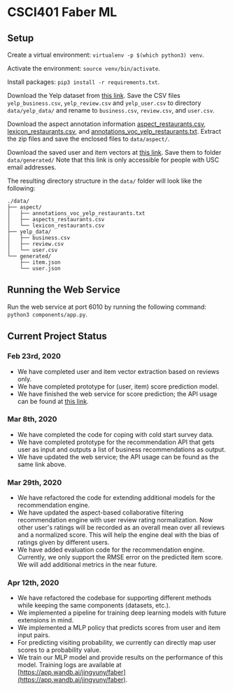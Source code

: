 # CSCI401 Faber ML

## Setup

Create a virtual environment: `virtualenv -p $(which python3) venv`.

Activate the environment: `source venv/bin/activate`.

Install packages: `pip3 install -r requirements.txt`.

Download the Yelp dataset from [this link](https://www.kaggle.com/yelp-dataset/yelp-dataset/version/4). Save the CSV files `yelp_business.csv`, `yelp_review.csv` and `yelp_user.csv` to directory `data/yelp_data/` and rename to `business.csv`, `review.csv`, and `user.csv`.

Download the aspect annotation information [aspect\_restaurants.csv](http://ir.ii.uam.es/aspects/data/vocabularies/aspects_restaurants.zip), [lexicon\_restaurants.csv](http://ir.ii.uam.es/aspects/data/lexicons/lexicon_restaurants.zip), and [annotations\_voc\_yelp\_restaurants.txt](http://ir.ii.uam.es/aspects/data/annotations/voc/annotations_voc_yelp_restaurants.zip). Extract the zip files and save the enclosed files to `data/aspect/`.

Download the saved user and item vectors at [this link](https://drive.google.com/drive/folders/1Jt3U2ix-zsZljOEYikY8Hc3y_kLDYH5G?usp=sharing). Save them to folder `data/generated/` Note that this link is only accessible for people with USC email addresses.

The resulting directory structure in the `data/` folder will look like the following:

```
./data/
├── aspect/
│   ├── annotations_voc_yelp_restaurants.txt
│   ├── aspects_restaurants.csv
│   └── lexicon_restaurants.csv
├── yelp_data/
│   ├── business.csv
│   ├── review.csv
│   └── user.csv
└── generated/
    ├── item.json
    └── user.json
```

## Running the Web Service

Run the web service at port 6010 by running the following command: `python3 components/app.py`.

## Current Project Status

### Feb 23rd, 2020

* We have completed user and item vector extraction based on reviews only.
* We have completed prototype for (user, item) score prediction model.
* We have finished the web service for score prediction; the API usage can be found at [this link](https://www.getpostman.com/collections/8973bb93151b84d82b38).

### Mar 8th, 2020

* We have completed the code for coping with cold start survey data.
* We have completed prototype for the recommendation API that gets user as input and outputs a list of business recommendations as output.
* We have updated the web service; the API usage can be found as the same link above.

### Mar 29th, 2020

* We have refactored the code for extending additional models for the recommendation engine.
* We have updated the aspect-based collaborative filtering recommendation engine with user review rating normalization. Now other user's ratings will be recorded as an overall mean over all reviews and a normalized score. This will help the engine deal with the bias of ratings given by different users.
* We have added evaluation code for the recommendation engine. Currently, we only support the RMSE error on the predicted item score. We will add additional metrics in the near future.

### Apr 12th, 2020

* We have refactored the codebase for supporting different methods while keeping the same components (datasets, etc.).
* We implemented a pipeline for training deep learning models with future extensions in mind.
* We implemented a MLP policy that predicts scores from user and item input pairs.
* For predicting visiting probability, we currently can directly map user scores to a probability value.
* We train our MLP model and provide results on the performance of this model. Training logs are available at [https://app.wandb.ai/jingyuny/faber](https://app.wandb.ai/jingyuny/faber).
